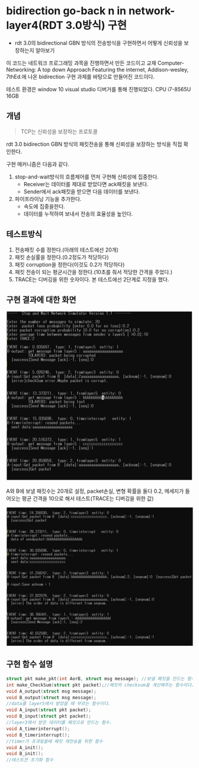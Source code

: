 # bidirection go-back n in network-layer4(RDT 3.0방식) 구현

- rdt 3.0의 bidirectional GBN 방식의 전송방식을 구현하면서 어떻게 신뢰성을 보장하는지 알아보기

이 코드는 네트워크 프로그래밍 과목을 진행하면서 만든 코드이고 교재 Computer-Networking: A top down Approach Featuring the internet, Addison-wesley, 7thEd.에 나온 bidirection 구현 과제를 바탕으로 만들어진 코드이다.

테스트 환경은 window 10 visual studio 디버거를 통해 진행되었다.
CPU i7-8565U
16GB

## 개념

> TCP는 신뢰성을 보장하는 프로토콜

rdt 3.0 bidirection GBN 방식의 패킷전송을 통해 신뢰성을 보장하는 방식을 직접 확인한다.

구현 매커니즘은 다음과 같다.

1. stop-and-wait방식의 흐름제어를 먼저 구현해 신뢰성에 집중한다.
   - Receiver는 데이터를 제대로 받았다면 ack패킷을 보낸다.
   - Sender에서 ack패킷을 받으면 다음 데이터를 보낸다.
2. 파이프라이닝 기능을 추가한다.
   - 속도에 집중을한다.
   - 데이터를 누적하여 보내서 전송의 효율성을 높인다.

## 테스트방식

1. 전송패킷 수를 정한다.(아래의 테스트에선 20개)
2. 패킷 손실률을 정한다.(0.2정도가 적당하다)
3. 패킷 corruption을 정한다(이것도 0.2가 적당하다)
4. 패킷 전송이 되는 평균시간을 정한다.(10초를 줘서 적당한 간격을 주었다.)
5. TRACE는 디버깅을 위한 숫자이다. 본 테스트에선 2단계로 지정을 했다.

## 구현 결과에 대한 화면

![img/1.PNG](img/1.PNG)

A와 B에 보낼 패킷수는 20개로 설정, packet손실, 변형 확률을 둘다 0.2, 메세지가 들어오는 평균 간격을 10으로 해서 테스트(TRACE는 디버깅을 위한 값)

![img/1.PNG](img/2.PNG)

## 구현 함수 설명

```c
struct pkt make_pkt(int AorB, struct msg message); //보낼 패킷을 만드는 함수이다.
int make_CheckSum(struct pkt packet);//패킷의 checksum을 계산해주는 함수이다.
void A_output(struct msg message);
void B_output(struct msg message);
//data를 layer5에서 받았을 때 부르는 함수이다.
void A_input(struct pkt packet);
void B_input(struct pkt packet);
//layer3에서 받은 데이터를 패킷으로 만드는 함수.
void A_timerinterrupt();
void B_timerinterrupt();
//timer가 초과됬을때 패킷 재전송을 위한 함수
void A_init();
void B_init();
//테스트전 초기화 함수

```
